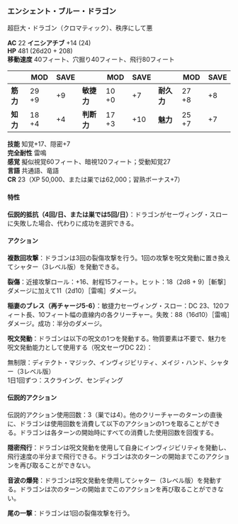 ### エンシェント・ブルー・ドラゴン
超巨大・ドラゴン（クロマティック）、秩序にして悪

**AC** 22 **イニシアチブ** +14 (24)  
**HP** 481 (26d20 + 208)  
**移動速度** 40フィート、穴掘り40フィート、飛行80フィート

|      | MOD | SAVE |      | MOD | SAVE |      | MOD | SAVE |
|------|-----|------|------|-----|------|------|-----|------|
| **筋力** | 29 +9 | +9 | **敏捷力** | 10 +0 | +7 | **耐久力** | 27 +8 | +8 |
| **知力** | 18 +4 | +4 | **判断力** | 17 +3 | +10 | **魅力** | 25 +7 | +7 |

**技能** 知覚+17、隠密+7  
**完全耐性** 雷鳴  
**感覚** 擬似視覚60フィート、暗視120フィート；受動知覚27  
**言語** 共通語、竜語  
**CR** 23（XP 50,000、または巣では62,000；習熟ボーナス+7）

#### 特性

**伝説的抵抗（4回/日、または巣では5回/日）**：ドラゴンがセーヴィング・スローに失敗した場合、代わりに成功を選択できる。

#### アクション

**複数回攻撃**：ドラゴンは3回の裂傷攻撃を行う。1回の攻撃を呪文発動に置き換えてシャター（3レベル版）を発動できる。

**裂傷**：近接攻撃ロール：+16、射程15フィート。ヒット：18（2d8 + 9）［斬撃］ダメージに加えて11（2d10）［雷鳴］ダメージ。

**稲妻のブレス（再チャージ5-6）**：敏捷力セーヴィング・スロー：DC 23、120フィート長、10フィート幅の直線内の各クリーチャー。失敗：88（16d10）［雷鳴］ダメージ。成功：半分のダメージ。

**呪文発動**：ドラゴンは以下の呪文の1つを発動する。物質要素は不要で、魅力を呪文発動能力として使用する（呪文セーヴDC 22）：

無制限：ディテクト・マジック、インヴィジビリティ、メイジ・ハンド、シャター（3レベル版）  
1日1回ずつ：スクライング、センディング

#### 伝説的アクション

伝説的アクション使用回数：3（巣では4）。他のクリーチャーのターンの直後に、ドラゴンは使用回数を消費して以下のアクションの1つを取ることができる。ドラゴンは各ターンの開始時にすべての消費した使用回数を回復する。

**隠密飛行**：ドラゴンは呪文発動を使用して自身にインヴィジビリティを発動し、飛行速度の半分まで飛行できる。ドラゴンは次のターンの開始までこのアクションを再び取ることができない。

**音波の爆発**：ドラゴンは呪文発動を使用してシャター（3レベル版）を発動する。ドラゴンは次のターンの開始までこのアクションを再び取ることができない。

**尾の一撃**：ドラゴンは1回の裂傷攻撃を行う。